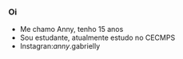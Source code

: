 ### Oi

- Me chamo Anny, tenho 15 anos
- Sou estudante, atualmente estudo no CECMPS
- Instagran:_anny_.gabrielly


<!--
**florzinhaanny/florzinhaanny** is a ✨ _special_ ✨ repository because its `README.md` (this file) appears on your GitHub profile.

Here are some ideas to get you started:

- 🔭 I’m currently working on ...
- 🌱 I’m currently learning ...
- 👯 I’m looking to collaborate on ...
- 🤔 I’m looking for help with ...
- 💬 Ask me about ...
- 📫 How to reach me: ...
- 😄 Pronouns: ...
- ⚡ Fun fact: ...
-->
